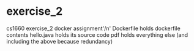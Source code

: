 # exercise_2
cs1660 exercise_2 docker assignment'/n'
Dockerfile holds dockerfile contents
hello.java holds its source code
pdf holds everything else (and including the above because redundancy)
